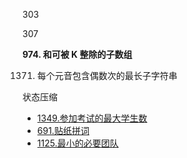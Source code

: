 303

307





**974. 和可被 K 整除的子数组**

1371. 每个元音包含偶数次的最长子字符串





状态压缩

- [1349.参加考试的最大学生数](https://leetcode-cn.com/problems/maximum-students-taking-exam/)
- [691.贴纸拼词](https://leetcode-cn.com/problems/stickers-to-spell-word/)
- [1125.最小的必要团队](https://leetcode-cn.com/problems/smallest-sufficient-team/)